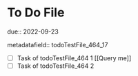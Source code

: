 # To Do File

due:: 2022-09-23

metadatafield:: todoTestFile_464\_17

- [ ] Task of todoTestFile_464 1 [[Query me]]
- [ ] Task of todoTestFile_464 2
